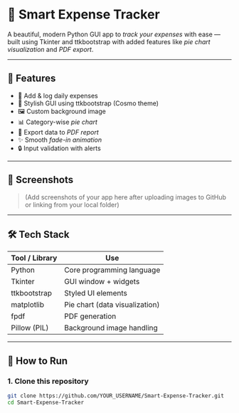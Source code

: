# 💸 Smart Expense Tracker

A beautiful, modern Python GUI app to *track your expenses* with ease — built using Tkinter and ttkbootstrap with added features like *pie chart visualization* and *PDF export*.

---

## 🌟 Features

- 📅 Add & log daily expenses
- 🎨 Stylish GUI using ttkbootstrap (Cosmo theme)
- 🖼 Custom background image
- 📊 Category-wise *pie chart*
- 📄 Export data to *PDF report*
- ✨ Smooth *fade-in animation*
- 🔒 Input validation with alerts

---

## 📸 Screenshots

> (Add screenshots of your app here after uploading images to GitHub or linking from your local folder)

---

## 🛠 Tech Stack

| Tool / Library     | Use                            |
|--------------------|---------------------------------|
| Python             | Core programming language       |
| Tkinter            | GUI window + widgets            |
| ttkbootstrap       | Styled UI elements              |
| matplotlib         | Pie chart (data visualization)  |
| fpdf               | PDF generation                  |
| Pillow (PIL)       | Background image handling       |

---

## 🚀 How to Run

### 1. Clone this repository

```bash
git clone https://github.com/YOUR_USERNAME/Smart-Expense-Tracker.git
cd Smart-Expense-Tracker
